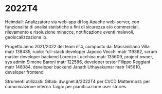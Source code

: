 # 2022T4
Heimdall: Analizzatore via web-app di log Apache web-server, con funzionalità di analisi statistiche a fini di sicurezza e/o commerciali, rilevamento e risoluzione minacce, notificazione eventi malevoli, geolocalizzazione ip.

Progetto anno 2021/2022 del team n°4, composto da: 
Massimiliano Villa matr 136435, ruolo: full-stack developer
Japoco Vecchi matr 119362, scrum master developer backend
Lorenzo Lucchina matr 135609, project owner, sys admin
Simone Baroni matr 122586, developer tester
Filippo Reggiani matr 148084, developer backend
Janath Uthayakumar matr 145610, developer frontend

Strumenti utilizzati:
Gitlab: dw.gnet.it/2022T4 per CI/CD
Mattermost: per comunicazione interna
Taiga: per pianificazione user stories
